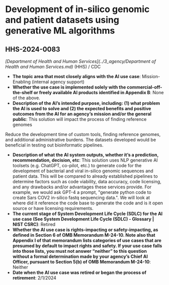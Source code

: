 # Development of in-silico genomic and patient datasets using generative ML algorithms
## HHS-2024-0083
_[Department of Health and Human Services](../3_agency/Department of Health and Human Services.md)_ (HHS) / CDC


+ **The topic area that most closely aligns with the AI use case**: Mission-Enabling (internal agency support)
+ **Whether the use case is implemented solely with the commercial-off-the-shelf or freely available AI products identified in Appendix B**: None of the above.
+ **Description of the AI’s intended purpose, including: (1) what problem the AI is used to solve and (2) the expected benefits and positive outcomes from the AI for an agency’s mission and/or the general public**: This solution will impact the process of finding reference genomes

Reduce the development time of custom tools, finding reference genomes, and additional administrative burdens. The datasets developed would be beneficial in testing out bioinformatic pipelines.
+ **Description of what the AI system outputs, whether it’s a prediction, recommendation, decision, etc**: This solution uses NLP generative AI toolsets (e.g. ChatGPT, co-pilot, etc.) to generate code for the development of bacterial and viral in-silico genomic sequences and patient data. This will be compared to already established pipelines to determine factors such as code viability, data accuracy, code licensing, and any drawbacks and/or advantages these services provide. For example, we would ask GPT-4 a prompt, "generate python code to create Sars COV2 in-silico fastq sequencing data.". We will look at where did it reference the code base to generate the code and is it open source or have licensing requirements.
+ **The current stage of System Development Life Cycle (SDLC) for the AI use case (See System Development Life Cycle (SDLC) - Glossary | NIST CSRC)**: Retired
+ **Whether the AI use case is rights-impacting or safety-impacting, as defined in Section 6 of OMB Memorandum M-24-10. Note also that Appendix I of that memorandum lists categories of use cases that are presumed by default to impact rights and safety. If your use case falls into those lists, you must not answer “neither” to this question without a formal determination made by your agency’s Chief AI Officer, pursuant to Section 5(b) of OMB Memorandum M-24-10**: Neither
+ **Date when the AI use case was retired or began the process of retirement**: 2/1/2024
